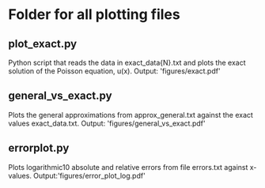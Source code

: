 # Folder for all plotting files

## plot_exact.py

Python script that reads the data in exact_data{N}.txt and plots the exact solution of the Poisson equation, u(x).
Output: 'figures/exact.pdf'

## general_vs_exact.py

Plots the general approximations from approx_general<N>.txt against the exact values exact_data<N>.txt.
Output: 'figures/general_vs_exact.pdf'


## errorplot.py

Plots logarithmic10 absolute and relative errors from file errors<N>.txt against x-values.
Output:'figures/error_plot_log.pdf'
